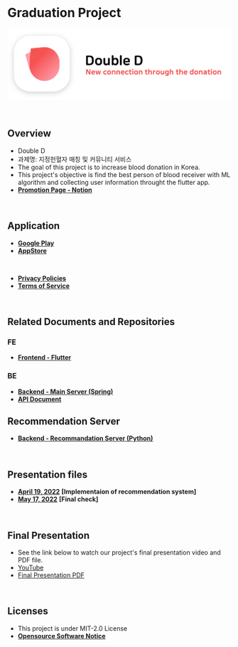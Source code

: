 <br>

# Graduation Project
<p align="left">
    <img src="https://github.com/GC210GP/wiki-221/raw/main/presentations/logo.png" width="700px">
</p>

<br>

## Overview
 - Double D
 - 과제명: 지정헌혈자 매칭 및 커뮤니티 서비스
 - The goal of this project is to increase blood donation in Korea.
 - This project's objective is find the best person of blood receiver with ML algorithm and collecting user information throught the flutter app.
 - [**Promotion Page - Notion**](https://www.notion.so/f641d66cb0094b72b946713d30dd489d)

<br>

## Application
 - [**Google Play**](https://play.google.com/store/apps/details?id=kr.doubld.app)
 - [**AppStore**](https://apps.apple.com/us/app/id1618612924)

<br>

 - [**Privacy Policies**](https://github.com/GC210GP/privacy_policies/blob/main/privacy.md)
 - [**Terms of Service**](https://github.com/GC210GP/privacy_policies/blob/main/policies.md)

<br>

## Related Documents and Repositories

### FE
- [**Frontend - Flutter**](https://github.com/GC210GP/flutter-app)

### BE
- [**Backend - Main Server (Spring)**](https://github.com/GC210GP/blood-donation-server)
- [**API Document**](https://documenter.getpostman.com/view/20198950/Uz5AseLQ#2c7c55bf-949c-4265-ab06-b3afeb6d82c1)

## Recommendation Server
- [**Backend - Recommandation Server (Python)**](https://github.com/GC210GP/recommend-server)

<br>

## Presentation files
 - [**April 19, 2022**](https://github.com/GC210GP/wiki-221/blob/main/presentations/220419_GraduationProject_2분반5조.pdf) **[Implementaion of recommendation system]** 
 - [**May 17, 2022**](https://github.com/GC210GP/wiki-221/blob/main/presentations/220517_GraduationProject_2분반5조.pdf) **[Final check]** 

<br>

## Final Presentation
 - See the link below to watch our project's final presentation video and PDF file.
 - [YouTube](https://youtu.be/-td943KwdB8)
 - [Final Presentation PDF](https://github.com/GC210GP/wiki-221/blob/main/presentations/220601_GraduationProject_2분반5조%20Final.pdf)

<br>

## Licenses
 - This project is under MIT-2.0 License
 - [**Opensource Software Notice**](https://github.com/GC210GP/privacy_policies/blob/main/oss_notice.md)

 <br><br>

